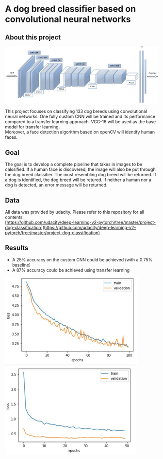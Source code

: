 # A dog breed classifier based on convolutional neural networks

## About this project

![alt text](https://github.com/StefanFiorese/dog_breed_classifier/blob/master/images_for_post/cnn.jpg?raw=true)

This project focuses on classifying 133 dog breeds using convolutional neural networks. One fully custom CNN will be trained and its performance compared to a transfer learning approach. VGG-16 will be used as the base model for transfer learning.  
Moreover, a face detection algorithm based on openCV will identify human faces.

## Goal

The goal is to develop a complete pipeline that takes in images to be calssified. If a human face is discovered, the image will also be put through the dog breed classifier. The most resembling dog breed will be returned. If a dog is identified, the dog breed will be retured. If neither a human nor a dog is detected, an error message will be returned.

## Data

All data was provided by udacity. Please refer to this repository for all contents:  
[https://github.com/udacity/deep-learning-v2-pytorch/tree/master/project-dog-classification](https://github.com/udacity/deep-learning-v2-pytorch/tree/master/project-dog-classification)

## Results

- A 25% accuracy on the custom CNN could be achieved (with a 0.75% baseline)
- A 87% accuracy could be achieved using transfer learning

![Performance of 4 layer custom CNN](https://github.com/StefanFiorese/dog_breed_classifier/blob/master/images_for_post/4_layer_custom_cnn.JPG?raw=true)
![Performance of 4 layer custom CNN](https://github.com/StefanFiorese/dog_breed_classifier/blob/master/images_for_post/transfere_cnn_performance.JPG?raw=true)
